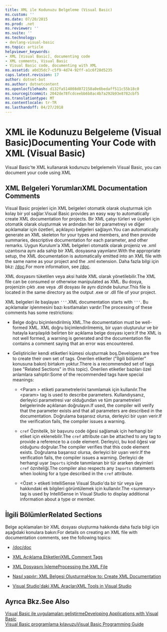 ```yaml
---
title: XML ile Kodunuzu Belgeleme (Visual Basic)
ms.custom: ''
ms.date: 07/20/2015
ms.prod: .net
ms.reviewer: ''
ms.suite: ''
ms.technology:
- devlang-visual-basic
ms.topic: article
helpviewer_keywords:
- XML [Visual Basic], documenting code
- XML comments, Visual Basic
- Visual Basic code, documenting with XML
ms.assetid: a0d35dc7-c5f9-4d74-92ff-a1c6f28d5235
caps.latest.revision: 17
author: dotnet-bot
ms.author: dotnetcontent
ms.openlocfilehash: d132fa514008d072158a0e6bedaff511c55b18c0
ms.sourcegitcommit: 2042de78fcdceebb6b8ac4b7a292b93e8782cbf5
ms.translationtype: MT
ms.contentlocale: tr-TR
ms.lasthandoff: 04/27/2018
---
```

# <a name="documenting-your-code-with-xml-visual-basic"></a><span data-ttu-id="75752-102">XML ile Kodunuzu Belgeleme (Visual Basic)</span><span class="sxs-lookup"><span data-stu-id="75752-102">Documenting Your Code with XML (Visual Basic)</span></span>
<span data-ttu-id="75752-103">Visual Basic'te XML kullanarak kodunuzu belgeleme</span><span class="sxs-lookup"><span data-stu-id="75752-103">In Visual Basic, you can document your code using XML</span></span>  
  
## <a name="xml-documentation-comments"></a><span data-ttu-id="75752-104">XML Belgeleri Yorumları</span><span class="sxs-lookup"><span data-stu-id="75752-104">XML Documentation Comments</span></span>  
 <span data-ttu-id="75752-105">Visual Basic projeleri için XML belgeleri otomatik olarak oluşturmak için kolay bir yol sağlar.</span><span class="sxs-lookup"><span data-stu-id="75752-105">Visual Basic provides an easy way to automatically create XML documentation for projects.</span></span> <span data-ttu-id="75752-106">Bir XML çatıyı türleri ve üyeleri için otomatik olarak oluşturmak ve ardından her bir parametreyi ve diğer açıklamalar için özetleri, açıklayıcı belgeleri sağlayın.</span><span class="sxs-lookup"><span data-stu-id="75752-106">You can automatically generate an XML skeleton for your types and members, and then provide summaries, descriptive documentation for each parameter, and other remarks.</span></span> <span data-ttu-id="75752-107">Uygun Kurulum'a XML belgeleri otomatik olarak projeniz ve .xml uzantısına aynı ada sahip bir XML dosyasına yayınlanır.</span><span class="sxs-lookup"><span data-stu-id="75752-107">With the appropriate setup, the XML documentation is automatically emitted into an XML file with the same name as your project and the .xml extension.</span></span> <span data-ttu-id="75752-108">Daha fazla bilgi için bkz: [/doc](../../../visual-basic/reference/command-line-compiler/doc.md).</span><span class="sxs-lookup"><span data-stu-id="75752-108">For more information, see [/doc](../../../visual-basic/reference/command-line-compiler/doc.md).</span></span>  
  
 <span data-ttu-id="75752-109">XML dosyasını tüketilen veya aksi halde XML olarak yönetilebilir.</span><span class="sxs-lookup"><span data-stu-id="75752-109">The XML file can be consumed or otherwise manipulated as XML.</span></span> <span data-ttu-id="75752-110">Bu dosya, projenizin çıktı .exe veya .dll dosyası ile aynı dizinde bulunur.</span><span class="sxs-lookup"><span data-stu-id="75752-110">This file is located in the same directory as the output .exe or .dll file of your project.</span></span>  
  
 <span data-ttu-id="75752-111">XML belgeleri ile başlayan `'''`.</span><span class="sxs-lookup"><span data-stu-id="75752-111">XML documentation starts with `'''`.</span></span> <span data-ttu-id="75752-112">Bu açıklamalar işlenmesini bazı kısıtlamaları vardır:</span><span class="sxs-lookup"><span data-stu-id="75752-112">The processing of these comments has some restrictions:</span></span>  
  
-   <span data-ttu-id="75752-113">Belge doğru biçimlendirilmiş XML.</span><span class="sxs-lookup"><span data-stu-id="75752-113">The documentation must be well-formed XML.</span></span> <span data-ttu-id="75752-114">XML doğru biçimlendirilmemiş, bir uyarı oluşturulur ve bir hatayla karşılaşıldı belirten bir açıklama belge dosyası içerir.</span><span class="sxs-lookup"><span data-stu-id="75752-114">If the XML is not well formed, a warning is generated and the documentation file contains a comment saying that an error was encountered.</span></span>  
  
-   <span data-ttu-id="75752-115">Geliştiriciler kendi etiketleri kümesi oluşturmak boş.</span><span class="sxs-lookup"><span data-stu-id="75752-115">Developers are free to create their own set of tags.</span></span> <span data-ttu-id="75752-116">Önerilen etiketler ("İlgili bölümler" konusuna bakın) birtakım yoktur.</span><span class="sxs-lookup"><span data-stu-id="75752-116">There is a recommended set of tags (see "Related Sections" in this topic).</span></span> <span data-ttu-id="75752-117">Önerilen etiketler bazıları özel anlamlara sahiptir:</span><span class="sxs-lookup"><span data-stu-id="75752-117">Some of the recommended tags have special meanings:</span></span>  
  
    -   <span data-ttu-id="75752-118">\<Param > etiketi parametrelerini tanımlamak için kullanılır.</span><span class="sxs-lookup"><span data-stu-id="75752-118">The \<param> tag is used to describe parameters.</span></span> <span data-ttu-id="75752-119">Kullandıysanız, derleyici parametresi var olduğundan ve tüm parametreleri belgelerinde açıklanan doğrulayın.</span><span class="sxs-lookup"><span data-stu-id="75752-119">If used, the compiler will verify that the parameter exists and that all parameters are described in the documentation.</span></span> <span data-ttu-id="75752-120">Doğrulama başarısız olursa, derleyici bir uyarı verir.</span><span class="sxs-lookup"><span data-stu-id="75752-120">If the verification fails, the compiler issues a warning.</span></span>  
  
    -   <span data-ttu-id="75752-121">`cref` Öznitelik, bir başvuru code öğesi sağlamak için herhangi bir etiket için eklenebilir.</span><span class="sxs-lookup"><span data-stu-id="75752-121">The `cref` attribute can be attached to any tag to provide a reference to a code element.</span></span> <span data-ttu-id="75752-122">Derleyici, bu kod öğesi var olduğunu doğrular.</span><span class="sxs-lookup"><span data-stu-id="75752-122">The compiler verifies that this code element exists.</span></span> <span data-ttu-id="75752-123">Doğrulama başarısız olursa, derleyici bir uyarı verir.</span><span class="sxs-lookup"><span data-stu-id="75752-123">If the verification fails, the compiler issues a warning.</span></span> <span data-ttu-id="75752-124">Derleyici de herhangi uyar `Imports` içinde tanımlanan bir tür ararken deyimleri `cref` özniteliği.</span><span class="sxs-lookup"><span data-stu-id="75752-124">The compiler also respects any `Imports` statements when looking for a type described in the `cref` attribute.</span></span>  
  
    -   <span data-ttu-id="75752-125">\<Özet > etiketi IntelliSense Visual Studio'da bir tür veya üye hakkındaki ek bilgileri görüntülemek için kullanılır.</span><span class="sxs-lookup"><span data-stu-id="75752-125">The \<summary> tag is used by IntelliSense in Visual Studio to display additional information about a type or member.</span></span>  
  
## <a name="related-sections"></a><span data-ttu-id="75752-126">İlgili Bölümler</span><span class="sxs-lookup"><span data-stu-id="75752-126">Related Sections</span></span>  
 <span data-ttu-id="75752-127">Belge açıklamaları bir XML dosyası oluşturma hakkında daha fazla bilgi için aşağıdaki konulara bakın:</span><span class="sxs-lookup"><span data-stu-id="75752-127">For details on creating an XML file with documentation comments, see the following topics:</span></span>  
  
-   [<span data-ttu-id="75752-128">/doc</span><span class="sxs-lookup"><span data-stu-id="75752-128">/doc</span></span>](../../../visual-basic/reference/command-line-compiler/doc.md)  
  
-   [<span data-ttu-id="75752-129">XML Açıklama Etiketleri</span><span class="sxs-lookup"><span data-stu-id="75752-129">XML Comment Tags</span></span>](../../../visual-basic/language-reference/xmldoc/recommended-xml-tags-for-documentation-comments.md)  
  
-   [<span data-ttu-id="75752-130">XML Dosyasını İşleme</span><span class="sxs-lookup"><span data-stu-id="75752-130">Processing the XML File</span></span>](../../../visual-basic/programming-guide/program-structure/processing-the-xml-file.md)  
  
-   [<span data-ttu-id="75752-131">Nasıl yapılır: XML Belgesi Oluşturma</span><span class="sxs-lookup"><span data-stu-id="75752-131">How to: Create XML Documentation</span></span>](../../../visual-basic/programming-guide/program-structure/how-to-create-xml-documentation.md)  
  
-   [<span data-ttu-id="75752-132">Visual Studio'daki XML Araçları</span><span class="sxs-lookup"><span data-stu-id="75752-132">XML Tools in Visual Studio</span></span>](/visualstudio/xml-tools/xml-tools-in-visual-studio)  
  
## <a name="see-also"></a><span data-ttu-id="75752-133">Ayrıca Bkz.</span><span class="sxs-lookup"><span data-stu-id="75752-133">See Also</span></span>  
 [<span data-ttu-id="75752-134">Visual Basic ile uygulamaları geliştirme</span><span class="sxs-lookup"><span data-stu-id="75752-134">Developing Applications with Visual Basic</span></span>](../../../visual-basic/developing-apps/index.md)  
 [<span data-ttu-id="75752-135">Visual Basic programlama kılavuzu</span><span class="sxs-lookup"><span data-stu-id="75752-135">Visual Basic Programming Guide</span></span>](../../../visual-basic/programming-guide/index.md)
